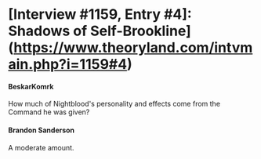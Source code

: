 # [Interview #1159, Entry #4]: Shadows of Self-Brookline](https://www.theoryland.com/intvmain.php?i=1159#4)

#### BeskarKomrk

How much of Nightblood's personality and effects come from the Command he was given?

#### Brandon Sanderson

A moderate amount.

